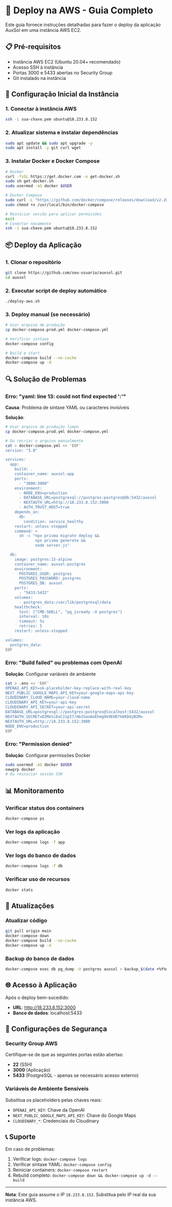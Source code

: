 # 🚀 Deploy na AWS - Guia Completo

Este guia fornece instruções detalhadas para fazer o deploy da aplicação AuxSol em uma instância AWS EC2.

## 📋 Pré-requisitos

- Instância AWS EC2 (Ubuntu 20.04+ recomendado)
- Acesso SSH à instância
- Portas 3000 e 5433 abertas no Security Group
- Git instalado na instância

## 🔧 Configuração Inicial da Instância

### 1. Conectar à instância AWS
```bash
ssh -i sua-chave.pem ubuntu@18.233.8.152
```

### 2. Atualizar sistema e instalar dependências
```bash
sudo apt update && sudo apt upgrade -y
sudo apt install -y git curl wget
```

### 3. Instalar Docker e Docker Compose
```bash
# Docker
curl -fsSL https://get.docker.com -o get-docker.sh
sudo sh get-docker.sh
sudo usermod -aG docker $USER

# Docker Compose
sudo curl -L "https://github.com/docker/compose/releases/download/v2.20.0/docker-compose-$(uname -s)-$(uname -m)" -o /usr/local/bin/docker-compose
sudo chmod +x /usr/local/bin/docker-compose

# Reiniciar sessão para aplicar permissões
exit
# Conectar novamente
ssh -i sua-chave.pem ubuntu@18.233.8.152
```

## 📦 Deploy da Aplicação

### 1. Clonar o repositório
```bash
git clone https://github.com/seu-usuario/auxsol.git
cd auxsol
```

### 2. Executar script de deploy automático
```bash
./deploy-aws.sh
```

### 3. Deploy manual (se necessário)
```bash
# Usar arquivo de produção
cp docker-compose.prod.yml docker-compose.yml

# Verificar sintaxe
docker-compose config

# Build e start
docker-compose build --no-cache
docker-compose up -d
```

## 🔍 Solução de Problemas

### Erro: "yaml: line 13: could not find expected ':'"

**Causa**: Problema de sintaxe YAML ou caracteres invisíveis

**Solução**:
```bash
# Usar arquivo de produção limpo
cp docker-compose.prod.yml docker-compose.yml

# Ou recriar o arquivo manualmente
cat > docker-compose.yml << 'EOF'
version: "3.8"

services:
  app:
    build: .
    container_name: auxsol-app
    ports:
      - "3000:3000"
    environment:
      - NODE_ENV=production
      - DATABASE_URL=postgresql://postgres:postgres@db:5432/auxsol
      - NEXTAUTH_URL=http://18.233.8.152:3000
      - AUTH_TRUST_HOST=true
    depends_on:
      db:
        condition: service_healthy
    restart: unless-stopped
    command: >
      sh -c "npx prisma migrate deploy &&
             npx prisma generate &&
             node server.js"

  db:
    image: postgres:15-alpine
    container_name: auxsol-postgres
    environment:
      POSTGRES_USER: postgres
      POSTGRES_PASSWORD: postgres
      POSTGRES_DB: auxsol
    ports:
      - "5433:5432"
    volumes:
      - postgres_data:/var/lib/postgresql/data
    healthcheck:
      test: ["CMD-SHELL", "pg_isready -U postgres"]
      interval: 10s
      timeout: 5s
      retries: 5
    restart: unless-stopped

volumes:
  postgres_data:
EOF
```

### Erro: "Build failed" ou problemas com OpenAI

**Solução**: Configurar variáveis de ambiente
```bash
cat > .env << 'EOF'
OPENAI_API_KEY=sk-placeholder-key-replace-with-real-key
NEXT_PUBLIC_GOOGLE_MAPS_API_KEY=your-google-maps-api-key
CLOUDINARY_CLOUD_NAME=your-cloud-name
CLOUDINARY_API_KEY=your-api-key
CLOUDINARY_API_SECRET=your-api-secret
DATABASE_URL=postgresql://postgres:postgres@localhost:5432/auxsol
NEXTAUTH_SECRET=D2MeSiEeC2zpI7/mbIGaoAoEhmg9k9EHD7k6KDdyB2M=
NEXTAUTH_URL=http://18.233.8.152:3000
NODE_ENV=production
EOF
```

### Erro: "Permission denied"

**Solução**: Configurar permissões Docker
```bash
sudo usermod -aG docker $USER
newgrp docker
# Ou reiniciar sessão SSH
```

## 📊 Monitoramento

### Verificar status dos containers
```bash
docker-compose ps
```

### Ver logs da aplicação
```bash
docker-compose logs -f app
```

### Ver logs do banco de dados
```bash
docker-compose logs -f db
```

### Verificar uso de recursos
```bash
docker stats
```

## 🔄 Atualizações

### Atualizar código
```bash
git pull origin main
docker-compose down
docker-compose build --no-cache
docker-compose up -d
```

### Backup do banco de dados
```bash
docker-compose exec db pg_dump -U postgres auxsol > backup_$(date +%Y%m%d_%H%M%S).sql
```

## 🌐 Acesso à Aplicação

Após o deploy bem-sucedido:
- **URL**: http://18.233.8.152:3000
- **Banco de dados**: localhost:5433

## 🔐 Configurações de Segurança

### Security Group AWS
Certifique-se de que as seguintes portas estão abertas:
- **22** (SSH)
- **3000** (Aplicação)
- **5433** (PostgreSQL - apenas se necessário acesso externo)

### Variáveis de Ambiente Sensíveis
Substitua os placeholders pelas chaves reais:
- `OPENAI_API_KEY`: Chave da OpenAI
- `NEXT_PUBLIC_GOOGLE_MAPS_API_KEY`: Chave do Google Maps
- `CLOUDINARY_*`: Credenciais do Cloudinary

## 📞 Suporte

Em caso de problemas:
1. Verificar logs: `docker-compose logs`
2. Verificar sintaxe YAML: `docker-compose config`
3. Reiniciar containers: `docker-compose restart`
4. Rebuild completo: `docker-compose down && docker-compose up -d --build`

---

**Nota**: Este guia assume o IP `18.233.8.152`. Substitua pelo IP real da sua instância AWS.